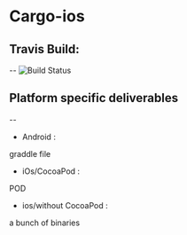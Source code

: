 # Cargo-ios

## Travis Build:
--
![Build Status](https://travis-ci.org/fifty-five/Cargo-ios.svg?branch=master)

## Platform specific deliverables 
--
 * Android : 

 graddle file

 * iOs/CocoaPod :

 POD

 * ios/without CocoaPod : 

 a bunch of binaries



  
